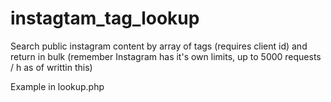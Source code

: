 instagtam_tag_lookup
====================

Search public instagram content by array of tags (requires client id) and return in bulk (remember Instagram has it's own limits, up to 5000 requests / h as of writtin this)

Example in lookup.php
